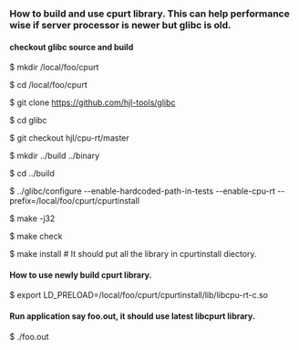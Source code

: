 ### How to build and use cpurt library. This can help performance wise if server processor is newer but glibc is old. 

#### checkout glibc source and build

$ mkdir /local/foo/cpurt

$ cd /local/foo/cpurt

$ git clone https://github.com/hjl-tools/glibc

$ cd glibc

$ git checkout hjl/cpu-rt/master

$ mkdir ../build ../binary

$ cd ../build

$ ../glibc/configure --enable-hardcoded-path-in-tests --enable-cpu-rt --prefix=/local/foo/cpurt/cpurtinstall

$ make -j32

$ make check

$ make install # It should put all the library in cpurtinstall diectory.

#### How to use newly build cpurt library.

$ export LD_PRELOAD=/local/foo/cpurt/cpurtinstall/lib/libcpu-rt-c.so

#### Run application say foo.out, it should use latest libcpurt library.

$ ./foo.out

